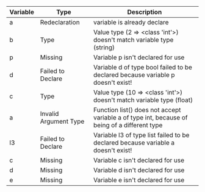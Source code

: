 | Variable | Type | Description |
|----------|------|-------------|
a|Redeclaration|variable is already declare
b|Type|Value type (2 => <class 'int'>)  doesn't match variable type (string)
p|Missing|Variable p isn't declared for use
d|Failed to Declare|Variable d of type bool failed to be declared because variable p doesn't exist!
c|Type|Value type (10 => <class 'int'>)  doesn't match variable type (float)
a|Invalid Argument Type|Function list() does not accept variable a of type int, because of being of a different type
l3|Failed to Declare|Variable l3 of type list failed to be declared because variable a doesn't exist!
c|Missing|Variable c isn't declared for use
d|Missing|Variable d isn't declared for use
e|Missing|Variable e isn't declared for use
